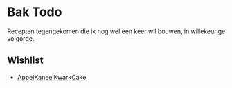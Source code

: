 # Bak Todo

Recepten tegengekomen die ik nog wel een keer wil bouwen, in willekeurige volgorde.

## Wishlist

* [AppelKaneelKwarkCake](https://www.laurasbakery.nl/appel-kaneel-kwarkcake/)